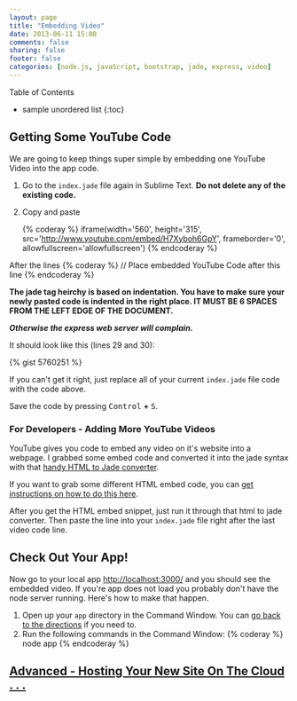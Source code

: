 ```yaml
---
layout: page
title: "Embedding Video"
date: 2013-06-11 15:00
comments: false
sharing: false
footer: false
categories: [node.js, javaScript, bootstrap, jade, express, video]
---
```


Table of Contents

* sample unordered list
{:toc}

## Getting Some YouTube Code

We are going to keep things super simple by embedding one YouTube Video
into the app code.

 1. Go to the `index.jade` file again in Sublime Text. <i class="icon-exclamation-sign bg_red_icon" markdown="0"> </i> **Do not delete
 any of the existing code.**
 2. Copy and paste

    {% coderay %}
    iframe(width='560', height='315', src='http://www.youtube.com/embed/H7Xyboh6GpY', frameborder='0', allowfullscreen='allowfullscreen')
    {% endcoderay %}

After the lines
    {% coderay %}
    //
       Place embedded YouTube Code after this line
    {% endcoderay %}

<i class="icon-exclamation-sign bg_red_icon" markdown="0"> </i> **The jade tag heirchy is based on
indentation.  You have to make sure your newly pasted code is indented in the right place. IT MUST BE
6 SPACES FROM THE LEFT EDGE OF THE DOCUMENT.**

***Otherwise the express web server will complain.***

It should look like this (lines 29 and 30):

{% gist 5760251 %}

If you can't get it right, just replace all of your current `index.jade` file code
with the code above.

Save the code by pressing <kbd>Control</kbd> **+** <kbd>S</kbd>.

### For Developers - Adding More YouTube Videos

YouTube gives you code to embed any video on it's website into a webpage.
I grabbed some embed code and converted it into the jade syntax with that [handy HTML to Jade converter](http://html2jade.aaron-powell.com/).

If you want to grab some different HTML embed code,
you can [get instructions on how to do this here](http://www.htmlgoodies.com/tutorials/web_graphics/article.php/3480061/How-To-Add-a-YouTube-Video-to-Your-Web-Site.htm).

After you get the HTML embed snippet, just run it through that html to jade converter.
Then paste the line into your `index.jade` file right after the last video code line.

## Check Out Your App!
Now go to your local app [http://localhost:3000/](http://localhost:3000/) and you should see the embedded video.
If you're app does not load you probably don't have the node server running. Here's how to make that happen.

 1. Open up your `app` directory in the Command Window.  You can [go back to the directions](http://html5devgal.com/getting-started/#running-some-commands-in-the-command-window)
 if you need to.
 2. Run the following commands in the Command Window:
     {% coderay %}
      node app
    {% endcoderay %}

## [Advanced - Hosting Your New Site On The Cloud . . .](/heroku/)